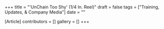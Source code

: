 +++
title = "'UnChain Too Shy' (1/4 In. Reel)"
draft = false
tags = ["Training, Updates, & Company Media"]
date = ""

[Article]
contributors = []
gallery = []
+++